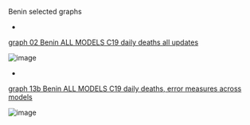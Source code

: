 Benin selected graphs

*

[graph 02 Benin ALL MODELS C19 daily deaths all updates](https://github.com/pourmalek/CovidLongitudinal/blob/main/output/countries/Benin/graph%2002%20Benin%20ALL%20MODELS%20C19%20daily%20deaths%20all%20updates.pdf)

![image](https://github.com/pourmalek/CovidLongitudinal/assets/30849720/74ae45e5-0828-49b1-854c-e859837503d1)

*

[graph 13b Benin ALL MODELS C19 daily deaths, error measures across models](https://github.com/pourmalek/CovidLongitudinal/blob/main/output/countries/Benin/graph%2013b%20Benin%20ALL%20MODELS%20C19%20daily%20deaths%2C%20error%20measures%20across%20models.pdf)

![image](https://github.com/pourmalek/CovidLongitudinal/assets/30849720/bb76986c-54c6-4d16-ab0a-a449e3f2efc8)

